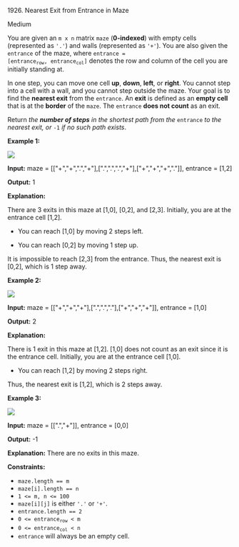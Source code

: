 1926\. Nearest Exit from Entrance in Maze

Medium

You are given an `m x n` matrix `maze` (**0-indexed**) with empty cells (represented as `'.'`) and walls (represented as `'+'`). You are also given the `entrance` of the maze, where <code>entrance = [entrance<sub>row</sub>, entrance<sub>col</sub>]</code> denotes the row and column of the cell you are initially standing at.

In one step, you can move one cell **up**, **down**, **left**, or **right**. You cannot step into a cell with a wall, and you cannot step outside the maze. Your goal is to find the **nearest exit** from the `entrance`. An **exit** is defined as an **empty cell** that is at the **border** of the `maze`. The `entrance` **does not count** as an exit.

Return _the **number of steps** in the shortest path from the_ `entrance` _to the nearest exit, or_ `-1` _if no such path exists_.

**Example 1:**

![](https://leetcode-in-java.github.io/src/main/java/g1901_2000/s1926_nearest_exit_from_entrance_in_maze/nearest1-grid.jpg)

**Input:** maze = [["+","+",".","+"],[".",".",".","+"],["+","+","+","."]], entrance = [1,2]

**Output:** 1

**Explanation:** 

There are 3 exits in this maze at [1,0], [0,2], and [2,3]. Initially, you are at the entrance cell [1,2]. 

- You can reach [1,0] by moving 2 steps left. 

- You can reach [0,2] by moving 1 step up. 
  
It is impossible to reach [2,3] from the entrance. Thus, the nearest exit is [0,2], which is 1 step away.

**Example 2:**

![](https://leetcode-in-java.github.io/src/main/java/g1901_2000/s1926_nearest_exit_from_entrance_in_maze/nearesr2-grid.jpg)

**Input:** maze = [["+","+","+"],[".",".","."],["+","+","+"]], entrance = [1,0]

**Output:** 2

**Explanation:** 

There is 1 exit in this maze at [1,2]. [1,0] does not count as an exit since it is the entrance cell. Initially, you are at the entrance cell [1,0]. 

- You can reach [1,2] by moving 2 steps right. 
  
Thus, the nearest exit is [1,2], which is 2 steps away.

**Example 3:**

![](https://leetcode-in-java.github.io/src/main/java/g1901_2000/s1926_nearest_exit_from_entrance_in_maze/nearest3-grid.jpg)

**Input:** maze = [[".","+"]], entrance = [0,0]

**Output:** -1

**Explanation:** There are no exits in this maze.

**Constraints:**

*   `maze.length == m`
*   `maze[i].length == n`
*   `1 <= m, n <= 100`
*   `maze[i][j]` is either `'.'` or `'+'`.
*   `entrance.length == 2`
*   <code>0 <= entrance<sub>row</sub> < m</code>
*   <code>0 <= entrance<sub>col</sub> < n</code>
*   `entrance` will always be an empty cell.
